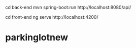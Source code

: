 cd back-end
mvn spring-boot:run
http://localhost:8080/api/


cd front-end
ng serve
http://localhost:4200/

# parkinglotnew
